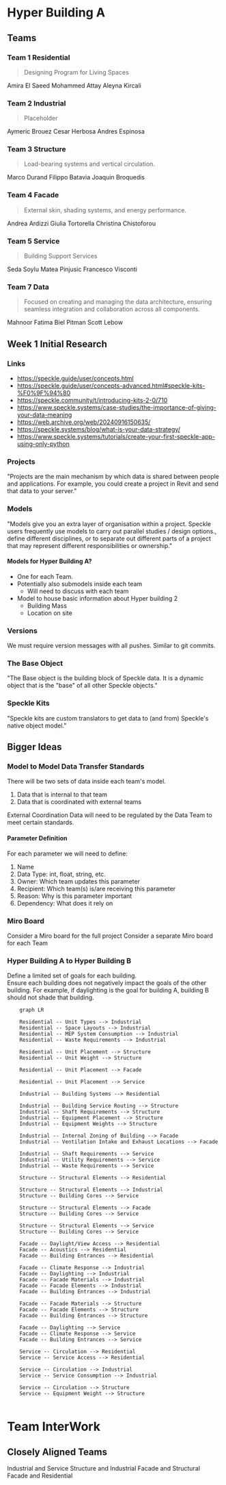 # Hyper Building A

## Teams

### Team 1 Residential

> Designing Program for Living Spaces

Amira El Saeed
Mohammed Attay
Aleyna Kircali

### Team 2 Industrial

> Placeholder

Aymeric Brouez 
Cesar Herbosa
Andres Espinosa

### Team 3 Structure 
> Load-bearing systems and vertical circulation.

Marco Durand
Filippo Batavia
Joaquin Broquedis

### Team 4 Facade

> External skin, shading systems, and energy performance.

Andrea Ardizzi
Giulia Tortorella
Christina Chistoforou

### Team 5 Service

> Building Support Services 

Seda Soylu
Matea Pinjusic
Francesco Visconti

### Team 7 Data

> Focused on creating and managing the data architecture, ensuring seamless integration and collaboration across all components.

Mahnoor Fatima
Biel Pitman
Scott Lebow

## Week 1 Initial Research

### Links

- https://speckle.guide/user/concepts.html
- https://speckle.guide/user/concepts-advanced.html#speckle-kits-%F0%9F%94%80
- https://speckle.community/t/introducing-kits-2-0/710
- https://www.speckle.systems/case-studies/the-importance-of-giving-your-data-meaning
- https://web.archive.org/web/20240916150635/
- https://speckle.systems/blog/what-is-your-data-strategy/
- https://www.speckle.systems/tutorials/create-your-first-speckle-app-using-only-python

### Projects

"Projects are the main mechanism by which data is shared between people and applications. For example, you could create a project in Revit and send that data to your server."

### Models

"Models give you an extra layer of organisation within a project. Speckle users frequently use models to carry out parallel studies / design options., define different disciplines, or to separate out different parts of a project that may represent different responsibilities or ownership."


#### Models for Hyper Building A?

- One for each Team.
- Potentially also submodels inside each team
    - Will need to discuss with each team
- Model to house basic information about Hyper building 2
    - Building Mass
    - Location on site

### Versions

We must require version messages with all pushes. Similar to git commits.

### The Base Object

"The Base object is the building block of Speckle data. It is a dynamic object that is the "base" of all other Speckle objects."

### Speckle Kits

"Speckle kits are custom translators to get data to (and from) Speckle's native object model."

## Bigger Ideas
### Model to Model Data Transfer Standards
There will be two sets of data inside each team's model.
1. Data that is internal to that team
2. Data that is coordinated with external teams

External Coordination Data will need to be regulated by the Data Team to meet certain standards. 

#### Parameter Definition
For each parameter we will need to define:

1. Name
1. Data Type: int, float, string, etc.
1. Owner: Which team updates this parameter
1. Recipient: Which team(s) is/are receiving this parameter
1. Reason: Why is this parameter important 
1. Dependency: What does it rely on

### Miro Board
Consider a Miro board for the full project
Consider a separate Miro board for each Team

### Hyper Building A to Hyper Building B
Define a limited set of goals for each building.  
Ensure each building does not negatively impact the goals of the other building. 
For example, if daylighting is the goal for building A, building B should not shade that building.

``` mermaid
    graph LR
    
    Residential -- Unit Types --> Industrial
    Residential -- Space Layouts --> Industrial
    Residential -- MEP System Consumption --> Industrial
    Residential -- Waste Requirements --> Industrial

    Residential -- Unit Placement --> Structure
    Residential -- Unit Weight --> Structure

    Residential -- Unit Placement --> Facade

    Residential -- Unit Placement --> Service

    Industrial -- Building Systems --> Residential
    
    Industrial -- Building Service Routing --> Structure
    Industrial -- Shaft Requirements --> Structure
    Industrial -- Equipment Placement --> Structure
    Industrial -- Equipment Weights --> Structure

    Industrial -- Internal Zoning of Building --> Facade
    Industrial -- Ventilation Intake and Exhaust Locations --> Facade

    Industrial -- Shaft Requirements --> Service
    Industrial -- Utility Requirements --> Service
    Industrial -- Waste Requirements --> Service

    Structure -- Structural Elements --> Residential

    Structure -- Structural Elements --> Industrial
    Structure -- Building Cores --> Service

    Structure -- Structural Elements --> Facade
    Structure -- Building Cores --> Service

    Structure -- Structural Elements --> Service
    Structure -- Building Cores --> Service
    
    Facade -- Daylight/View Access --> Residential
    Facade -- Acoustics --> Residential
    Facade -- Building Entrances --> Residential

    Facade -- Climate Response --> Industrial
    Facade -- Daylighting --> Industrial
    Facade -- Facade Materials --> Industrial
    Facade -- Facade Elements --> Industrial
    Facade -- Building Entrances --> Industrial
    
    Facade -- Facade Materials --> Structure
    Facade -- Facade Elements --> Structure
    Facade -- Building Entrances --> Structure
    
    Facade -- Daylighting --> Service
    Facade -- Climate Response --> Service
    Facade -- Building Entrances --> Service

    Service -- Circulation --> Residential
    Service -- Service Access --> Residential
    
    Service -- Circulation --> Industrial
    Service -- Service Consumption --> Industrial
    
    Service -- Circulation --> Structure
    Service -- Equipment Weight --> Structure
    
```
# Team InterWork

## Closely Aligned Teams
Industrial and Service
Structure and Industrial
Facade and Structural
Facade and Residential
